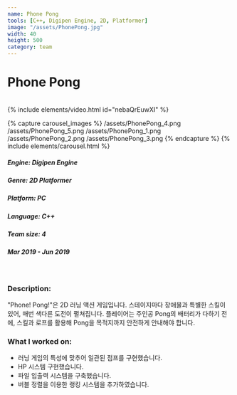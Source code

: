 ```yaml
---
name: Phone Pong
tools: [C++, Digipen Engine, 2D, Platformer]
image: "/assets/PhonePong.jpg"
width: 40
height: 500
category: team
---
```


# Phone Pong
<br>
{% include elements/video.html id="nebaQrEuwXI" %}


{% capture carousel_images %}
/assets/PhonePong_4.png
/assets/PhonePong_5.png
/assets/PhonePong_1.png
/assets/PhonePong_2.png
/assets/PhonePong_3.png
{% endcapture %}
{% include elements/carousel.html %}

##### Engine: Digipen Engine
##### Genre: 2D Platformer 
##### Platform: PC
##### Language: C++
##### Team size: 4
##### Mar 2019 - Jun 2019

<br>

### Description:
 "Phone! Pong!"은 2D 러닝 액션 게임입니다. 스테이지마다 장애물과 특별한 스킬이 있어, 매번 색다른 도전이 펼쳐집니다. 플레이어는 주인공 Pong의 배터리가 다하기 전에, 스킬과 로프를 활용해 Pong을 목적지까지 안전하게 안내해야 합니다.


### What I worked on:
- 러닝 게임의 특성에 맞추어 일관된 점프를 구현했습니다.
- HP 시스템 구현했습니다.
- 파일 입출력 시스템을 구축했습니다.
- 버블 정렬을 이용한 랭킹 시스템을 추가하였습니다.